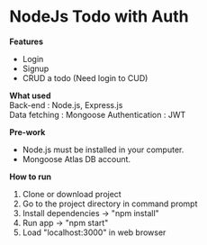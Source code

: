 # NodeJs Todo with Auth

**Features**

- Login
- Signup
- CRUD a todo (Need login to CUD)

**What used**  
Back-end : Node.js, Express.js  
Data fetching : Mongoose 
Authentication : JWT

**Pre-work**

- Node.js must be installed in your computer.
- Mongoose Atlas DB account.

**How to run**

1. Clone or download project
2. Go to the project directory in command prompt
3. Install dependencies -> "npm install"
4. Run app -> "npm start"
5. Load "localhost:3000" in web browser
